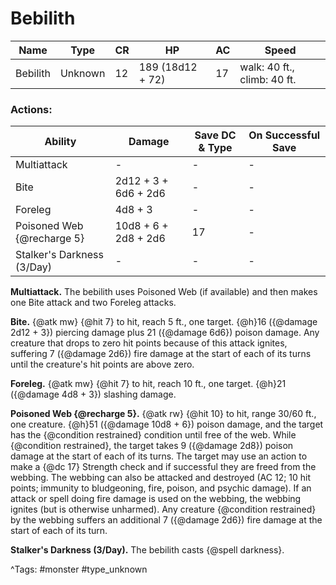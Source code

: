 # Bebilith

| Name | Type | CR | HP | AC | Speed |
|------|------|----|----|----|-------|
| Bebilith | Unknown | 12 | 189 (18d12 + 72) | 17 | walk: 40 ft., climb: 40 ft. |

### Actions:

| Ability | Damage | Save DC & Type | On Successful Save |
|---------|--------|----------------|--------------------|
| Multiattack | - | - | - |
| Bite | 2d12 + 3 + 6d6 + 2d6 | - | - |
| Foreleg | 4d8 + 3 | - | - |
| Poisoned Web {@recharge 5} | 10d8 + 6 + 2d8 + 2d6 | 17 | - |
| Stalker's Darkness (3/Day) | - | - | - |


**Multiattack.** The bebilith uses Poisoned Web (if available) and then makes one Bite attack and two Foreleg attacks.

**Bite.** {@atk mw} {@hit 7} to hit, reach 5 ft., one target. {@h}16 ({@damage 2d12 + 3}) piercing damage plus 21 ({@damage 6d6}) poison damage. Any creature that drops to zero hit points because of this attack ignites, suffering 7 ({@damage 2d6}) fire damage at the start of each of its turns until the creature's hit points are above zero.

**Foreleg.** {@atk mw} {@hit 7} to hit, reach 10 ft., one target. {@h}21 ({@damage 4d8 + 3}) slashing damage.

**Poisoned Web {@recharge 5}.** {@atk rw} {@hit 10} to hit, range 30/60 ft., one creature. {@h}51 ({@damage 10d8 + 6}) poison damage, and the target has the {@condition restrained} condition until free of the web. While {@condition restrained}, the target takes 9 ({@damage 2d8}) poison damage at the start of each of its turns. The target may use an action to make a {@dc 17} Strength check and if successful they are freed from the webbing. The webbing can also be attacked and destroyed (AC 12; 10 hit points; immunity to bludgeoning, fire, poison, and psychic damage). If an attack or spell doing fire damage is used on the webbing, the webbing ignites (but is otherwise unharmed). Any creature {@condition restrained} by the webbing suffers an additional 7 ({@damage 2d6}) fire damage at the start of each of its turn.

**Stalker's Darkness (3/Day).** The bebilith casts {@spell darkness}.

^Tags: #monster #type_unknown
